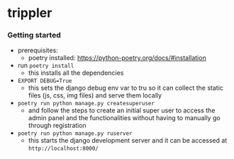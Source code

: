 # trippler

### Getting started
- prerequisites:
  - poetry installed: https://python-poetry.org/docs/#installation
- run `poetry install`
  - this installs all the dependencies
- `EXPORT DEBUG=True`
    - this sets the django debug env var to tru so it can collect the static files (js, css, img files) and serve them locally
- `poetry run python manage.py createsuperuser`
  - and follow the steps to create an initial super user to access the admin panel and the functionalities without having to manually go through registration
- `poetry run python manage.py ruserver`
  - this starts the django development server and it can be accessed at `http://localhost:8000/`

